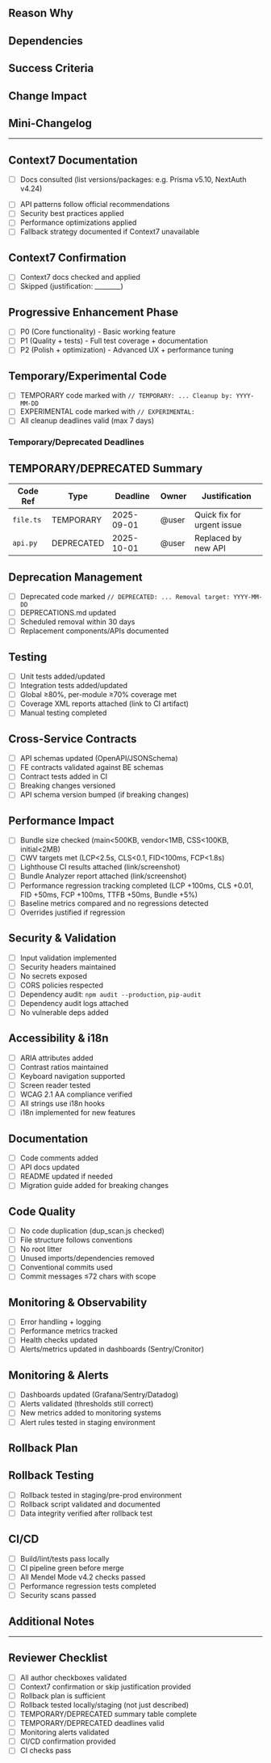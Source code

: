 ## Reason Why
<!-- Why is this change needed? What problem does it solve? -->

## Dependencies
<!-- What other changes/systems does this depend on? -->

## Success Criteria
<!-- How will we know this is successful? What metrics/behaviors define success? -->

## Change Impact
<!-- What systems/features will this affect? Any breaking changes? -->

## Mini-Changelog
<!-- Brief summary of changes in CHANGELOG.md style -->
<!-- Example: -->
<!-- - feat(auth): add OAuth integration -->
<!-- - fix(ui): correct button alignment in navbar -->
<!-- - docs(api): update endpoint documentation -->

---

## Context7 Documentation
- [ ] Docs consulted (list versions/packages: e.g. Prisma v5.10, NextAuth v4.24)
<!-- List specific docs consulted (e.g. Prisma v5.10 API docs, NextAuth v4.24 release notes) -->
- [ ] API patterns follow official recommendations
- [ ] Security best practices applied
- [ ] Performance optimizations applied
- [ ] Fallback strategy documented if Context7 unavailable

## Context7 Confirmation
- [ ] Context7 docs checked and applied
- [ ] Skipped (justification: ________)
<!-- Required for hotfixes or when Context7 unavailable -->

## Progressive Enhancement Phase
- [ ] P0 (Core functionality) - Basic working feature
- [ ] P1 (Quality + tests) - Full test coverage + documentation
- [ ] P2 (Polish + optimization) - Advanced UX + performance tuning

## Temporary/Experimental Code
- [ ] TEMPORARY code marked with `// TEMPORARY: ... Cleanup by: YYYY-MM-DD`
- [ ] EXPERIMENTAL code marked with `// EXPERIMENTAL:`
- [ ] All cleanup deadlines valid (max 7 days)

### Temporary/Deprecated Deadlines
<!-- List all TEMPORARY/DEPRECATED items introduced/updated with ISO dates -->

## TEMPORARY/DEPRECATED Summary
<!-- Required table for tracking - prevents missed cleanup -->
| Code Ref | Type        | Deadline    | Owner | Justification |
|----------|-------------|-------------|-------|---------------|
| `file.ts` | TEMPORARY   | 2025-09-01  | @user | Quick fix for urgent issue |
| `api.py`  | DEPRECATED  | 2025-10-01  | @user | Replaced by new API |

## Deprecation Management
- [ ] Deprecated code marked `// DEPRECATED: ... Removal target: YYYY-MM-DD`
- [ ] DEPRECATIONS.md updated
- [ ] Scheduled removal within 30 days
- [ ] Replacement components/APIs documented

## Testing
- [ ] Unit tests added/updated
- [ ] Integration tests added/updated
- [ ] Global ≥80%, per-module ≥70% coverage met
- [ ] Coverage XML reports attached (link to CI artifact)
- [ ] Manual testing completed

## Cross-Service Contracts
- [ ] API schemas updated (OpenAPI/JSONSchema)
- [ ] FE contracts validated against BE schemas
- [ ] Contract tests added in CI
- [ ] Breaking changes versioned
- [ ] API schema version bumped (if breaking changes)

## Performance Impact
- [ ] Bundle size checked (main<500KB, vendor<1MB, CSS<100KB, initial<2MB)
- [ ] CWV targets met (LCP<2.5s, CLS<0.1, FID<100ms, FCP<1.8s)
- [ ] Lighthouse CI results attached (link/screenshot)
- [ ] Bundle Analyzer report attached (link/screenshot)
- [ ] Performance regression tracking completed (LCP +100ms, CLS +0.01, FID +50ms, FCP +100ms, TTFB +50ms, Bundle +5%)
- [ ] Baseline metrics compared and no regressions detected
- [ ] Overrides justified if regression

## Security & Validation
- [ ] Input validation implemented
- [ ] Security headers maintained
- [ ] No secrets exposed
- [ ] CORS policies respected
- [ ] Dependency audit: `npm audit --production`, `pip-audit`
- [ ] Dependency audit logs attached
- [ ] No vulnerable deps added

## Accessibility & i18n
- [ ] ARIA attributes added
- [ ] Contrast ratios maintained
- [ ] Keyboard navigation supported
- [ ] Screen reader tested
- [ ] WCAG 2.1 AA compliance verified
- [ ] All strings use i18n hooks
- [ ] i18n implemented for new features

## Documentation
- [ ] Code comments added
- [ ] API docs updated
- [ ] README updated if needed
- [ ] Migration guide added for breaking changes

## Code Quality
- [ ] No code duplication (dup_scan.js checked)
- [ ] File structure follows conventions
- [ ] No root litter
- [ ] Unused imports/dependencies removed
- [ ] Conventional commits used
- [ ] Commit messages ≤72 chars with scope

## Monitoring & Observability
- [ ] Error handling + logging
- [ ] Performance metrics tracked
- [ ] Health checks updated
- [ ] Alerts/metrics updated in dashboards (Sentry/Cronitor)

## Monitoring & Alerts
- [ ] Dashboards updated (Grafana/Sentry/Datadog)
- [ ] Alerts validated (thresholds still correct)
- [ ] New metrics added to monitoring systems
- [ ] Alert rules tested in staging environment

## Rollback Plan
<!-- How to rollback safely -->

## Rollback Testing
- [ ] Rollback tested in staging/pre-prod environment
- [ ] Rollback script validated and documented
- [ ] Data integrity verified after rollback test

## CI/CD
- [ ] Build/lint/tests pass locally
- [ ] CI pipeline green before merge
- [ ] All Mendel Mode v4.2 checks passed
- [ ] Performance regression tests completed
- [ ] Security scans passed

## Additional Notes
<!-- Anything else reviewers should know -->

---

## Reviewer Checklist
- [ ] All author checkboxes validated
- [ ] Context7 confirmation or skip justification provided
- [ ] Rollback plan is sufficient
- [ ] Rollback tested locally/staging (not just described)
- [ ] TEMPORARY/DEPRECATED summary table complete
- [ ] TEMPORARY/DEPRECATED deadlines valid
- [ ] Monitoring alerts validated
- [ ] CI/CD confirmation provided
- [ ] CI checks pass
